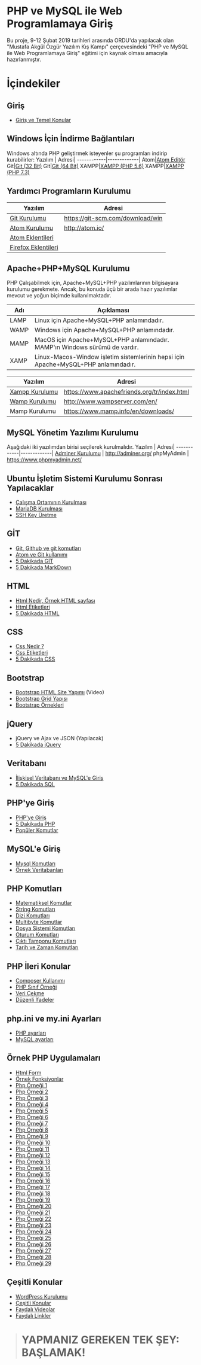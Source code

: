 
# PHP ve MySQL ile Web Programlamaya Giriş
Bu proje, 9-12 Şubat 2019 tarihleri arasında ORDU'da yapılacak olan "Mustafa Akgül Özgür Yazılım Kış Kampı" çerçevesindeki "PHP ve MySQL ile Web Programlamaya Giriş" eğitimi için kaynak olması amacıyla hazırlanmıştır.



# İçindekiler

## Giriş
- [Giriş ve Temel Konular](https://github.com/kemtake/PHP-Egitimi/blob/master/konular/giris.konulari.md)

## Windows İçin İndirme Bağlantıları
Windows altında PHP geliştirmek isteyenler şu programları indirip kurabilirler:
Yazılım | Adresi|
------------|-------------|
Atom|[Atom Editör](https://github.com/atom/atom/releases/download/v1.34.0/atom-windows.zip)
Git|[Git (32 Bit)](https://github.com/git-for-windows/git/releases/download/v2.20.1.windows.1/Git-2.20.1-32-bit.exe)
Git|[Git (64 Bit)](https://github.com/git-for-windows/git/releases/download/v2.20.1.windows.1/Git-2.20.1-64-bit.exe)
XAMPP|[XAMPP (PHP 5.6)](https://www.apachefriends.org/xampp-files/5.6.40/xampp-win32-5.6.40-0-VC11-installer.exe)
XAMPP|[XAMPP (PHP 7.3)](https://www.apachefriends.org/xampp-files/7.3.1/xampp-win32-7.3.1-0-VC15-installer.exe)

## Yardımcı Programların Kurulumu
Yazılım | Adresi|
------------|-------------|
[Git Kurulumu](https://github.com/kemtake/PHP-Egitimi/blob/master/konular/kurulum.git.md) |https://git-scm.com/download/win
[Atom Kurulumu](https://github.com/kemtake/PHP-Egitimi/blob/master/konular/kurulum.atom.md) | http://atom.io/
[Atom Eklentileri](https://github.com/kemtake/PHP-Egitimi/blob/master/konular/eklentiler.atom.md) |
[Firefox Eklentileri](https://github.com/kemtake/PHP-Egitimi/blob/master/konular/eklentiler.firefox.md) |

## Apache+PHP+MySQL Kurulumu
PHP Çalışabilmek için, Apache+MySQL+PHP yazılımlarının bilgisayara kurulumu gerekmete. Ancak, bu konuda üçü bir arada hazır yazılımlar mevcut ve yoğun biçimde kullanılmaktadır.

Adı | Açıklaması
----| -----------
LAMP|Linux için Apache+MySQL+PHP anlamındadır.
WAMP|Windows için Apache+MySQL+PHP anlamındadır.
MAMP|MacOS için Apache+MySQL+PHP anlamındadır. MAMP'ın Windows sürümü de vardır.
XAMP|Linux-Macos-Window işletim sistemlerinin hepsi için Apache+MySQL+PHP anlamındadır.

Yazılım | Adresi|
------------|-------------|
[Xampp Kurulumu](https://github.com/kemtake/PHP-Egitimi/blob/master/konular/kurulum.xampp.md) |https://www.apachefriends.org/tr/index.html
[Wamp Kurulumu](https://github.com/kemtake/PHP-Egitimi/blob/master/konular/kurulum.wamp.md) | http://www.wampserver.com/en/
Mamp Kurulumu | https://www.mamp.info/en/downloads/

## MySQL Yönetim Yazılımı Kurulumu
Aşağıdaki iki yazılımdan birisi seçilerek kurulmalıdır.
Yazılım | Adresi|
------------|-------------|
[Adminer Kurulumu](https://github.com/kemtake/PHP-Egitimi/blob/master/konular/kurulum.adminer.md) | http://adminer.org/
phpMyAdmin | https://www.phpmyadmin.net/


## Ubuntu İşletim Sistemi Kurulumu Sonrası Yapılacaklar
- [Çalışma Ortamının Kurulması](https://github.com/kemtake/PHP-Egitimi/blob/master/konular/ayarlar.ubuntu.md)
- [MariaDB Kurulması](https://github.com/kemtake/PHP-Egitimi/blob/master/konular/ayarlar.mariadb.md)
- [SSH Key Üretme](https://github.com/kemtake/PHP-Egitimi/blob/master/konular/ayarlar.sshkey.md)


## GİT
- [Git, Github ve git komutları](https://github.com/kemtake/PHP-Egitimi/blob/master/konular/komutlar.git.md)
- [Atom ve Git kullanımı](https://github.com/kemtake/PHP-Egitimi/blob/master/konular/kullanim.atom.git.md)
- [5 Dakikada GİT](https://learnxinyminutes.com/docs/tr-tr/git-tr/)
- [5 Dakikada MarkDown](https://learnxinyminutes.com/docs/tr-tr/markdown-tr/)


## HTML
- [Html Nedir, Örnek HTML sayfası](https://github.com/kemtake/PHP-Egitimi/blob/master/konular/ornek.html.md)
- [Html Etiketleri](https://github.com/kemtake/PHP-Egitimi/blob/master/konular/etiketler.html.md)
- [5 Dakikada HTML](https://learnxinyminutes.com/docs/tr-tr/html-tr/)


## CSS
- [Css Nedir ?](https://github.com/kemtake/PHP-Egitimi/blob/master/konular/ornek.css.md)
- [Css Etiketleri](https://github.com/kemtake/PHP-Egitimi/blob/master/konular/etiketler.css.md)
- [5 Dakikada CSS](https://learnxinyminutes.com/docs/tr-tr/css-tr/)


## Bootstrap
- [Bootstrap HTML Site Yapımı](https://www.youtube.com/watch?v=kLby3L7u-NQ) (Video)
- [Bootstrap Grid Yapısı](https://github.com/kemtake/PHP-Egitimi/blob/master/konular/bootstrap.grid.md)
- [Bootstrap Örnekleri](https://github.com/kemtake/PHP-Egitimi/blob/master/konular/bootstrap.ornekleri.md)


## jQuery
- jQuery ve Ajax ve JSON (Yapılacak)
- [5 Dakikada jQuery](https://learnxinyminutes.com/docs/jquery/)


## Veritabanı
- [İlişkisel Veritabanı ve MySQL'e Giriş](https://github.com/kemtake/PHP-Egitimi/blob/master/konular/komutlar.mysql1.md)  
- [5 Dakikada SQL](https://learnxinyminutes.com/docs/sql/)  


## PHP'ye Giriş
- [PHP'ye Giriş](https://github.com/kemtake/PHP-Egitimi/blob/master/konular/degiskenler.islecler.md)
- [5 Dakikada PHP](https://learnxinyminutes.com/docs/tr-tr/php-tr/)
- [Popüler Komutlar](https://github.com/kemtake/PHP-Egitimi/blob/master/konular/komutlar.populer.md)


## MySQL'e Giriş
- [Mysql Komutları](https://github.com/kemtake/PHP-Egitimi/blob/master/konular/komutlar.mysql2.md)
- [Örnek Veritabanları](https://github.com/kemtake/PHP-Egitimi/tree/master/ornek.veritabanlari)   


## PHP Komutları
- [Matematiksel Komutlar](https://github.com/kemtake/PHP-Egitimi/blob/master/konular/komutlar.matematik.md)
- [String Komutları](https://github.com/kemtake/PHP-Egitimi/blob/master/konular/komutlar.string.md)
- [Dizi Komutları](https://github.com/kemtake/PHP-Egitimi/blob/master/konular/komutlar.diziler.md)
- [Multibyte Komutlar](https://github.com/kemtake/PHP-Egitimi/blob/master/konular/komutlar.multibyte.md)
- [Dosya Sistemi Komutları](https://github.com/kemtake/PHP-Egitimi/blob/master/konular/komutlar.dosyasistemi.md)
- [Oturum Komutları](https://github.com/kemtake/PHP-Egitimi/blob/master/konular/komutlar.oturum.md)
- [Çıktı Tamponu Komutları](https://github.com/kemtake/PHP-Egitimi/blob/master/konular/komutlar.ciktitamponu.md)
- [Tarih ve Zaman Komutları](https://github.com/kemtake/PHP-Egitimi/blob/master/konular/komutlar.tarihzaman.md)


## PHP İleri Konular
- [Composer Kullanımı](https://github.com/kemtake/PHP-Egitimi/blob/master/konular/kullanim.composer.md)
- [PHP Sınıf Örneği](https://github.com/kemtake/PHP-Egitimi/blob/master/konular/class.ornegi.md)
- [Veri Çekme](https://github.com/kemtake/PHP-Egitimi/blob/master/konular/curl.ornegi.md)
- [Düzenli İfadeler](https://github.com/kemtake/PHP-Egitimi/blob/master/konular/php.regex.md)

## php.ini ve my.ini Ayarları
- [PHP ayarları](https://github.com/kemtake/PHP-Egitimi/blob/master/konular/ayarlar.php.ini.md)
- [MySQL ayarları](https://github.com/kemtake/PHP-Egitimi/blob/master/konular/ayarlar.mysql.ini.md)


## Örnek PHP Uygulamaları
- [Html Form](https://github.com/kemtake/PHP-Egitimi/blob/master/konular/ornek.html.form.md)
- [Örnek Fonksiyonlar](https://github.com/kemtake/PHP-Egitimi/blob/master/konular/ornek.fonksiyonlar.md)
- [Php Örneği  1](https://github.com/kemtake/PHP-Egitimi/blob/master/konular/php.ornek01.md)
- [Php Örneği  2](https://github.com/kemtake/PHP-Egitimi/blob/master/konular/php.ornek02.md)
- [Php Örneği  3](https://github.com/kemtake/PHP-Egitimi/blob/master/konular/php.ornek03.md)
- [Php Örneği  4](https://github.com/kemtake/PHP-Egitimi/blob/master/konular/php.ornek04.md)
- [Php Örneği  5](https://github.com/kemtake/PHP-Egitimi/blob/master/konular/php.ornek05.md)
- [Php Örneği  6](https://github.com/kemtake/PHP-Egitimi/blob/master/konular/php.ornek06.md)
- [Php Örneği  7](https://github.com/kemtake/PHP-Egitimi/blob/master/konular/php.ornek07.md)
- [Php Örneği  8](https://github.com/kemtake/PHP-Egitimi/blob/master/konular/php.ornek08.md)
- [Php Örneği  9](https://github.com/kemtake/PHP-Egitimi/blob/master/konular/php.ornek09.md)
- [Php Örneği 10](https://github.com/kemtake/PHP-Egitimi/blob/master/konular/php.ornek10.md)
- [Php Örneği 11](https://github.com/kemtake/PHP-Egitimi/blob/master/konular/php.ornek11.md)
- [Php Örneği 12](https://github.com/kemtake/PHP-Egitimi/blob/master/konular/php.ornek12.md)
- [Php Örneği 13](https://github.com/kemtake/PHP-Egitimi/blob/master/konular/php.ornek13.md)
- [Php Örneği 14](https://github.com/kemtake/PHP-Egitimi/blob/master/konular/php.ornek14.md)
- [Php Örneği 15](https://github.com/kemtake/PHP-Egitimi/blob/master/konular/php.ornek15.md)
- [Php Örneği 16](https://github.com/kemtake/PHP-Egitimi/blob/master/konular/php.ornek16.md)
- [Php Örneği 17](https://github.com/kemtake/PHP-Egitimi/blob/master/konular/php.ornek17.md)
- [Php Örneği 18](https://github.com/kemtake/PHP-Egitimi/blob/master/konular/php.ornek18.md)
- [Php Örneği 19](https://github.com/kemtake/PHP-Egitimi/blob/master/konular/php.ornek19.md)
- [Php Örneği 20](https://github.com/kemtake/PHP-Egitimi/blob/master/konular/php.ornek20.md)
- [Php Örneği 21](https://github.com/kemtake/PHP-Egitimi/blob/master/konular/php.ornek21.md)
- [Php Örneği 22](https://github.com/kemtake/PHP-Egitimi/blob/master/konular/php.ornek22.md)
- [Php Örneği 23](https://github.com/kemtake/PHP-Egitimi/blob/master/konular/php.ornek23.md)
- [Php Örneği 24](https://github.com/kemtake/PHP-Egitimi/blob/master/konular/php.ornek24.md)
- [Php Örneği 25](https://github.com/kemtake/PHP-Egitimi/blob/master/konular/php.ornek25.md)
- [Php Örneği 26](https://github.com/kemtake/PHP-Egitimi/blob/master/konular/php.ornek26.md)
- [Php Örneği 27](https://github.com/kemtake/PHP-Egitimi/blob/master/konular/php.ornek27.md)
- [Php Örneği 28](https://github.com/kemtake/PHP-Egitimi/blob/master/konular/php.ornek28.md)
- [Php Örneği 29](https://github.com/kemtake/PHP-Egitimi/blob/master/konular/php.ornek29.md)


## Çeşitli Konular
- [WordPress Kurulumu](https://github.com/kemtake/PHP-Egitimi/blob/master/konular/cesitli.wordpress.md)
- [Çeşitli Konular](https://github.com/kemtake/PHP-Egitimi/blob/master/konular/cesitli.konular.md)
- [Faydalı Videolar](https://github.com/kemtake/PHP-Egitimi/blob/master/konular/faydali.videolar.md)
- [Faydalı Linkler](https://github.com/kemtake/PHP-Egitimi/blob/master/konular/faydali.linkler.md)


> # YAPMANIZ GEREKEN TEK ŞEY: BAŞLAMAK!
